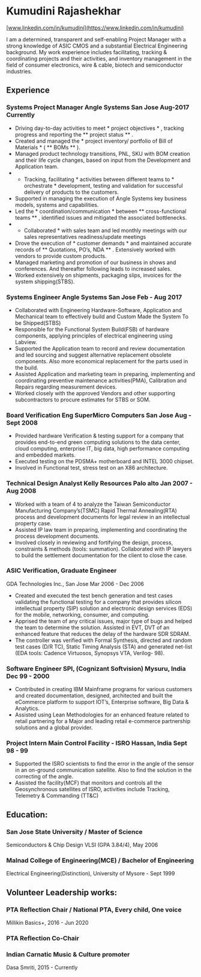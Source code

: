 # Kumudini Rajashekhar 
[www.linkedin.com/in/kumudini](https://www.linkedin.com/in/kumudini)

I am a determined, transparent and self-enabling Project Manager with a strong knowledge of ASIC CMOS and a substantial Electrical Engineering background. My work experience includes facilitating, tracking & coordinating projects and their activities, and inventory management in the field of consumer electronics, wire & cable, biotech and semiconductor industries.

## Experience       
### Systems Project Manager  Angle Systems San Jose Aug-2017 Currently
- Driving day-to-day activities to meet * project objectives * , tracking progress and reporting the ** project status ** .
- Created and managed the * project inventory/ portfolio of Bill of Materials * ( ** BOMs ** ). 
- Managed product technology transitions, PNL, SKU with BOM creation and their life cycle changes, based on input from the Development and Application team. 
- * Tracking, facilitating * activities between different teams to * orchestrate * development, testing and validation for successful delivery of products to the customers.
- Supported in managing the execution of Angle Systems key business models, systems and capabilities.
- Led the * coordination/communication * between ** cross-functional teams ** , identified issues and mitigated the associated bottlenecks.
- * Collaborated * with sales team and led monthly meetings with our sales representatives readiness/update meetings
- Drove the execution of * customer demands * and maintained accurate records of ** Quotations, PO’s, NDA ** . Extensively worked with vendors to provide custom products.
- Managed marketing and promotion of our business in shows and conferences. And thereafter following leads to increased sales.
- Worked extensively on shipments, packaging slips, invoices for the system shipping(STBS).

### Systems Engineer  Angle Systems San Jose Feb - Aug 2017     
- Collaborated with Engineering Hardware-Software, Application and Mechanical team to effectively build and Custom Made the System To be Shipped(STBS)
- Responsible for the Functional System Build(FSB) of hardware components, applying principles of electrical engineering using Labview.
- Supported the Application team to record and review documentation and led sourcing and suggest alternative replacement obsolete components. Also more economical replacement for the parts used in the build.
- Assisted Application and marketing team in preparing, implementing and coordinating preventive maintenance activities(PMA), Calibration and Repairs regarding measurement devices.
- Worked closely with the approved Vendors and other supporting subcontractors to procure estimates for STBS or SOM.

### Board Verification Eng  SuperMicro Computers San Jose Aug - Sept 2008      
- Provided hardware Verification & testing support for a company that provides end-to-end green computing solutions to the data center, cloud computing, enterprise IT, big data, high performance computing  and embedded markets.
- Executed testing on the PDSMA+ motherboard and INTEL 3000 chipset.
- Involved in Functional test, stress test on an X86 architecture.

### Technical Design Analyst  Kelly Resources Palo alto Jan 2007 - Aug 2008  
- Worked with a team of 4 to analyze the Taiwan Semiconductor Manufacturing Company’s(TSMC) Rapid Thermal Annealing(RTA) process and development documents for legal review in an intellectual property case.
- Assisted IP law team in preparing, implementing and coordinating the process development documents.
- Involved closely in reviewing and fortifying the design, process, constraints & methods (tools: summation). Collaborated with IP lawyers to build the settlement documentation for the client to close the case.

### ASIC Verification, Graduate Engineer                                                                                             
GDA Technologies Inc., San Jose Mar 2006 - Dec 2006         
- Created and executed the test bench generation and test cases validating the functional testing for a company that provides silicon intellectual property (SIP) solution and electronic design services (EDS) for the mobile, networking, consumer, and computing.
- Apprised the team of any critical issues, major type of bugs and helped the team to determine the solution.
Assisted in EVT, DVT of an enhanced feature that reduces the delay of the hardware SDR SDRAM. 
- The controller was verified with Formal Synthesis, directed and random test cases (D/R TC), Static Timing Analysis (STA) and generated net-list (EDA tools: Cadence Virtuosos, Synopsys VTA, Verilog- 98).

### Software Engineer SPI, (Cognizant Softvision) Mysuru, India Dec 99 - 2000      
- Contributed in creating IBM Mainframe programs for various customers and created documentation, designed, architected and built the eCommerce platform to support IOT’s, Enterprise software, Big Data & Analytics.
- Assisted using Lean Methodologies for an enhanced feature related to retail partnering for a Major and leading retail e-commerce partnership solutions and a global provider.

### Project Intern  Main Control Facility - ISRO Hassan, India Sept 98 - 99      
- Supported the ISRO scientists to find the error in the angle of the sensor in an on-ground communication satellite. Also to find the solution in the correcting of the angle.
- Assisted the facility(MCF) that monitors and controls all the Geosynchronous satellites of ISRO, activities include Tracking, Telemetry & Commanding (TT&C)

## Education:

### San Jose State University / Master of Science                                                                
Semiconductors & Chip Design VLSI (GPA 3.84/4), May 2006

### Malnad College of Engineering(MCE) / Bachelor of Engineering                         
Electrical Engineering(Distinction), University of Mysore - Sept 1999    

## Volunteer Leadership works:

### PTA Reflection Chair / National PTA, Every child, One voice
Millikin Basics+, 2016 - Jun 2020

### PTA Reflection Co-Chair

### Indian Carnatic Music & Culture promoter
Dasa Smriti, 2015 - Currently










